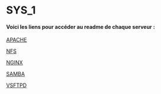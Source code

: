 # SYS_1

#### Voici les liens pour accéder au readme de chaque serveur :

<a href="https://github.com/AnatoleRajoelison/SYS-1/blob/main/Apache/Apache.md"> APACHE</a>

<a href="https://github.com/AnatoleRajoelison/SYS-1/blob/main/NFS/NFS.md"> NFS</a>

<a href="https://github.com/AnatoleRajoelison/SYS-1/blob/main/NGINX/NGINX.md"> NGINX<a>

<a href="https://github.com/AnatoleRajoelison/SYS-1/blob/main/Samba/Samba.md"> SAMBA<a>
  
<a href="https://github.com/AnatoleRajoelison/SYS-1/blob/main/VSFTPD/VSFTPD.md"> VSFTPD<a>
